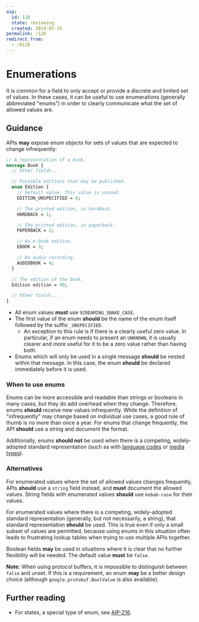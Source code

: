 ```yaml
---
aip:
  id: 126
  state: reviewing
  created: 2019-07-24
permalink: /126
redirect_from:
  - /0126
---
```


# Enumerations

It is common for a field to only accept or provide a discrete and limited set
of values. In these cases, it can be useful to use enumerations (generally
abbreviated "enums") in order to clearly communicate what the set of allowed
values are.

## Guidance

APIs **may** expose enum objects for sets of values that are expected to change
infrequently:

```proto
// A representation of a book.
message Book {
  // Other fields...

  // Possible editions that may be published.
  enum Edition {
    // Default value. This value is unused.
    EDITION_UNSPECIFIED = 0;

    // The printed edition, in hardback.
    HARDBACK = 1;

    // The printed edition, in paperback.
    PAPERBACK = 2;

    // An e-book edition.
    EBOOK = 3;

    // An audio recording.
    AUDIOBOOK = 4;
  }

  // The edition of the book.
  Edition edition = 99;

  // Other fields...
}
```

- All enum values **must** use `SCREAMING_SNAKE_CASE`.
- The first value of the enum **should** be the name of the enum itself
  followed by the suffix `_UNSPECIFIED`.
  - An exception to this rule is if there is a clearly useful zero value. In
    particular, if an enum needs to present an `UNKNOWN`, it is usually clearer
    and more useful for it to be a zero value rather than having both.
- Enums which will only be used in a single message **should** be nested within
  that message. In this case, the enum **should** be declared immediately
  before it is used.

### When to use enums

Enums can be more accessible and readable than strings or booleans in many
cases, but they do add overhead when they change. Therefore, enums **should**
receive new values infrequently. While the definition of "infrequently" may
change based on individual use cases, a good rule of thumb is no more than once
a year. For enums that change frequently, the API **should** use a string and
document the format.

Additionally, enums **should not** be used when there is a competing,
widely-adopted standard representation (such as with [language codes][bcp-47]
or [media types][]).

### Alternatives

For enumerated values where the set of allowed values changes frequently, APIs
**should** use a `string` field instead, and **must** document the allowed
values. String fields with enumerated values **should** use `kebab-case` for
their values.

For enumerated values where there is a competing, widely-adopted standard
representation (generally, but not necessarily, a string), that standard
representation **should** be used. This is true even if only a small subset of
values are permitted, because using enums in this situation often leads to
frustrating lookup tables when trying to use multiple APIs together.

Boolean fields **may** be used in situations where it is clear that no further
flexibility will be needed. The default value **must** be `false`.

**Note:** When using protocol buffers, it is impossible to distinguish between
`false` and unset. If this is a requirement, an enum **may** be a better design
choice (although `google.protobuf.BoolValue` is also available).

## Further reading

- For states, a special type of enum, see [AIP-216][].

[aip-216]: ./0216.md
[bcp-47]: https://en.wikipedia.org/wiki/IETF_language_tag
[media types]: https://en.wikipedia.org/wiki/Media_type
